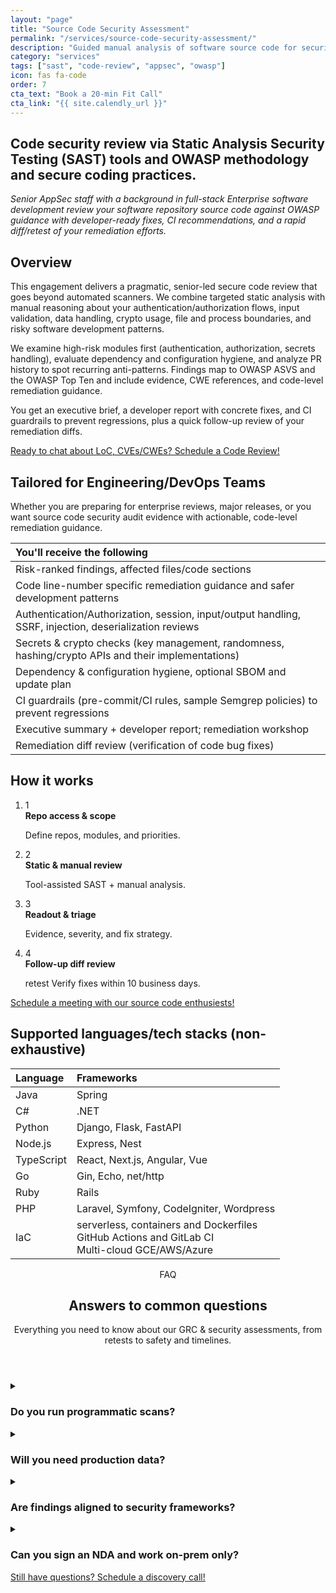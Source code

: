 ```yaml
---
layout: "page"
title: "Source Code Security Assessment"
permalink: "/services/source-code-security-assessment/"
description: "Guided manual analysis of software source code for security vulnerabilities in line with OWASP guidance, performed by senior appsec engineers (SAST)."
category: "services"
tags: ["sast", "code-review", "appsec", "owasp"]
icon: fas fa-code
order: 7
cta_text: "Book a 20‑min Fit Call"
cta_link: "{{ site.calendly_url }}"
---
```



## Code security review via Static Analysis Security Testing (SAST) tools and OWASP methodology and secure coding practices.

*Senior AppSec staff with a background in full-stack Enterprise software development review your software repository source code against OWASP guidance with developer-ready fixes, CI recommendations, and a rapid diff/retest of your remediation efforts.*

## Overview
This engagement delivers a pragmatic, senior-led secure code review that goes beyond automated scanners. We combine targeted static analysis with manual reasoning about your authentication/authorization flows, input validation, data handling, crypto usage, file and process boundaries, and risky software development patterns.

We examine high-risk modules first (authentication, authorization, secrets handling), evaluate dependency and configuration hygiene, and analyze PR history to spot recurring anti-patterns. Findings map to OWASP ASVS and the OWASP Top Ten and include evidence, CWE references, and code-level remediation guidance.

You get an executive brief, a developer report with concrete fixes, and CI guardrails to prevent regressions, plus a quick follow-up review of your remediation diffs.

<a class="btn-cta" href="{{ site.calendly_url }}">Ready to chat about LoC, CVEs/CWEs? Schedule a Code Review!</a>

## Tailored for Engineering/DevOps Teams
Whether you are preparing for enterprise reviews, major releases, or you want source code security audit evidence with actionable, code-level remediation guidance.

| You'll receive the following                                                                             |
| :------------------------------------------------------------------------------------------------------- |
| Risk-ranked findings, affected files/code sections                                                       |
| Code line-number specific remediation guidance and safer development patterns                            |
| Authentication/Authorization, session, input/output handling, SSRF, injection, deserialization reviews   |
| Secrets & crypto checks (key management, randomness, hashing/crypto APIs and their implementations)      |
| Dependency & configuration hygiene, optional SBOM and update plan                                        |
| CI guardrails (pre-commit/CI rules, sample Semgrep policies) to prevent regressions                      |
| Executive summary + developer report; remediation workshop                                               |
| Remediation diff review (verification of code bug fixes)                                                 |

## How it works

<section class="timeline" aria-label="Assessment process">
  <ol class="timeline-list" role="list">
    <li>
      <span class="dot">1</span>
      <div class="body">
        <strong>Repo access &amp; scope</strong>
        <p>Define repos, modules, and priorities.</p>
      </div>
    </li>
    <li>
      <span class="dot">2</span>
      <div class="body">
        <strong>Static &amp; manual review</strong>
        <p>Tool-assisted SAST + manual analysis.</p>
      </div>
    </li>
    <li>
      <span class="dot">3</span>
      <div class="body">
        <strong>Readout &amp; triage</strong>
        <p>Evidence, severity, and fix strategy.</p>
      </div>
    </li>
    <li>
      <span class="dot">4</span>
      <div class="body">
        <strong>Follow-up diff review</strong>
        <p>retest Verify fixes within 10 business days.</p>
      </div>
    </li>
  </ol>
</section>

<a class="btn-cta" href="{{ site.calendly_url }}">Schedule a meeting with our source code enthusiests!</a>

## Supported languages/tech stacks (non-exhaustive)

| Language   | Frameworks                               |
| :--------- | :--------------------------------------- |
| Java       | Spring                                   |
| C#         | .NET                                     |
| Python     | Django, Flask, FastAPI                   |
| Node.js    | Express, Nest                            |
| TypeScript | React, Next.js, Angular, Vue             |
| Go         | Gin, Echo, net/http                      |
| Ruby       | Rails                                    |
| PHP        | Laravel, Symfony, CodeIgniter, Wordpress |
| IaC        | serverless, containers and Dockerfiles<br>GitHub Actions and GitLab CI<br>Multi-cloud GCE/AWS/Azure  |


<section id="faq" class="faq-section" aria-label="Frequently asked questions">
  <header class="faq-header container">
    <span class="badge">FAQ</span>
    <h2>Answers to common questions</h2>
    <p class="muted">Everything you need to know about our GRC & security assessments, from retests to safety and timelines.</p>
  </header>
  <div class="faq-grid container">
    <!-- FAQ item -->
    <details class="faq-card" id="faq-retest">
      <summary>
        <h3>Do you run programmatic scans?</h3>
        <div class="chev" aria-hidden="true"></div>
      </summary>
      <div class="answer">
        <p>Yes, tools assist (e.g., pattern and dataflow analyzers), but senior security practitioners lead and validate.</p>
      </div>
    </details>
    <details class="faq-card" id="faq-vanta">
      <summary>
        <h3>Will you need production data?</h3>
        <div class="chev" aria-hidden="true"></div>
      </summary>
      <div class="answer">
        <p>No, read-only source access is sufficient; we work in isolated environments.</p>
      </div>
    </details>
    <details class="faq-card" id="faq-safety">
      <summary>
        <h3>Are findings aligned to security frameworks?</h3>
        <div class="chev" aria-hidden="true"></div>
      </summary>
      <div class="answer">
        <p>Yes, we map to OWASP and NIST CSF or COBIT controls and provide artifacts auditors expect.</p>
      </div>
    </details>
    <details class="faq-card" id="faq-collab">
      <summary>
        <h3>Can you sign an NDA and work on-prem only?</h3>
        <div class="chev" aria-hidden="true"></div>
      </summary>
      <div class="answer">
        <p>Yes. NDA and on-prem or VDI-only access may be requested.</p>
      </div>
    </details>
  </div>
  <footer class="faq-cta container">
    <a class="btn-cta" href="{{ site.calendly_url }}">Still have questions? Schedule a discovery call!</a>
  </footer>
</section>

